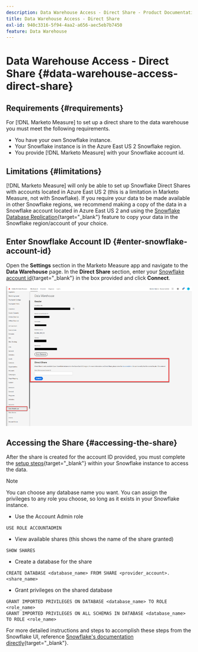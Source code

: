 ```yaml
---
description: Data Warehouse Access - Direct Share - Product Documentation
title: Data Warehouse Access - Direct Share
exl-id: 940c3316-5f94-4aa2-a656-aec5eb7b7450
feature: Data Warehouse
---
```

# Data Warehouse Access - Direct Share {#data-warehouse-access-direct-share}

## Requirements {#requirements}

For [!DNL Marketo Measure] to set up a direct share to the data warehouse you must meet the following requirements.

* You have your own Snowflake instance.
* Your Snowflake instance is in the Azure East US 2 Snowflake region.
* You provide [!DNL Marketo Measure] with your Snowflake account id.

## Limitations {#limitations}

[!DNL Marketo Measure] will only be able to set up Snowflake Direct Shares with accounts located in Azure East US 2 (this is a limitation in Marketo Measure, not with Snowflake). If you require your data to be made available in other Snowflake regions, we recommend making a copy of the data in a Snowflake account located in Azure East US 2 and using the [Snowflake Database Replication](https://docs.snowflake.com/en/user-guide/database-replication-intro.html){target="_blank"} feature to copy your data in the Snowflake region/account of your choice.

## Enter Snowflake Account ID {#enter-snowflake-account-id}

Open the **Settings** section in the Marketo Measure app and navigate to the **Data Warehouse** page. In the **Direct Share** section, enter your [Snowflake account id](https://docs.snowflake.com/en/user-guide/admin-account-identifier.html){target="_blank"} in the box provided and click **Connect**.

![](assets/data-warehouse-access-direct-share-1.png)

## Accessing the Share {#accessing-the-share}

After the share is created for the account ID provided, you must complete the [setup steps](https://docs.snowflake.com/en/user-guide/data-share-consumers.html){target="_blank"} within your Snowflake instance to access the data.

>[!NOTE]
>
>You can choose any database name you want. You can assign the privileges to any role you choose, so long as it exists in your Snowflake instance.

* Use the Account Admin role

```
USE ROLE ACCOUNTADMIN
```

* View available shares (this shows the name of the share granted)

```
SHOW SHARES
```

* Create a database for the share

```
CREATE DATABASE <database_name> FROM SHARE <provider_account>.<share_name>
```

* Grant privileges on the shared database

```
GRANT IMPORTED PRIVILEGES ON DATABASE <database_name> TO ROLE <role_name>
GRANT IMPORTED PRIVILEGES ON ALL SCHEMAS IN DATABASE <database_name> TO ROLE <role_name>
```

For more detailed instructions and steps to accomplish these steps from the Snowflake UI, reference [Snowflake's documentation directly](https://docs.snowflake.com/en/user-guide/data-share-consumers.html){target="_blank"}.
